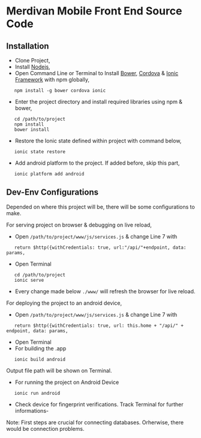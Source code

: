 # Merdivan Mobile Front End Source Code

## Installation

 * Clone Project,
 * Install [Nodejs](https://nodejs.org/en/),
 * Open Command Line or Terminal to Install [Bower](https://bower.io/), [Cordova](https://cordova.apache.org/) & [Ionic Framework](http://ionicframework.com/) with npm globally, 
 ```
 	npm install -g bower cordova ionic
 ```
 
 * Enter the project directory and install required libraries using npm & bower,
 ```
	cd /path/to/project
    npm install
    bower install
 ```
 
 * Restore the Ionic state defined within project with command below,
 ```
 	ionic state restore
 ```

 * Add android platform to the project. If added before, skip this part,
 ```
 	ionic platform add android
 ```
 
## Dev-Env Configurations

 Depended on where this project will be, there will be some configurations to make. 
 
For serving project on browser & debugging on live reload,
 * Open ```/path/to/project/www/js/services.js``` & change Line 7 with 
 ```
 	return $http({withCredentials: true, url:"/api/"+endpoint, data: params,
 ```
 * Open Terminal
 ```
 	cd /path/to/project
 	ionic serve
 ```
 
 * Every change made below ```./www/``` will refresh the browser for live reload.
 
For deploying the project to an android device, 
 * Open ```/path/to/project/www/js/services.js``` & change Line 7 with 
 ```
 	return $http({withCredentials: true, url: this.home + "/api/" + endpoint, data: params,
 ```
 
 * Open Terminal
 * For building the .app
 ```
 	ionic build android
 ```
 
Output file path will be shown on Terminal.
 
 * For running the project on Android Device
 ```
 	ionic run android
 ``` 
 
 * Check device for fingerprint verifications. Track Terminal for further informations-
 
 Note: First steps are crucial for connecting databases. Orherwise, there would be connection problems.
